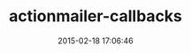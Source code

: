 ---
layout: post
title:  "actionmailer-callbacks"
repo:   "spaghetticode/actionmailer-callbacks"
date:   2015-02-18 17:06:46
gemurl: http://github.com/spaghetticode/actionmailer-callbacks
---